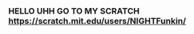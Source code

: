 ### HELLO UHH GO TO MY SCRATCH https://scratch.mit.edu/users/NIGHTFunkin/
<!--
**Nightfunkin/Nightfunkin** is a ✨ _special_ ✨ repository because its `README.md` (this file) appears on your GitHub profile.

Here are some ideas to get you started:

- 🔭 I’m currently working on random project
- 🌱 I’m currently learning github
- 👯 I’m looking to collaborate on scratch
- 🤔 I’m looking for help with animating
- 💬 Ask me about anything!
- ⚡ Fun fact: your gay
-->

